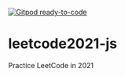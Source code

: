 [![Gitpod ready-to-code](https://img.shields.io/badge/Gitpod-ready--to--code-blue?logo=gitpod)](https://gitpod.io/#https://github.com/mouWorks/leetcode2021-js)

# leetcode2021-js
Practice LeetCode in 2021
